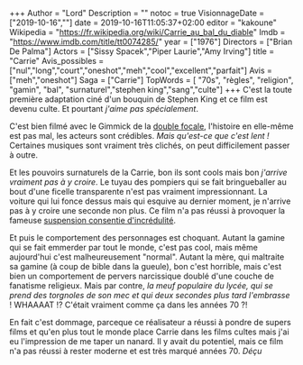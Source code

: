 +++
Author = "Lord"
Description = ""
notoc = true
VisionnageDate = ["2019-10-16",""]
date = 2019-10-16T11:05:37+02:00
editor = "kakoune"
Wikipedia = "https://fr.wikipedia.org/wiki/Carrie_au_bal_du_diable"
Imdb = "https://www.imdb.com/title/tt0074285/"
year = ["1976"]
Directors = ["Brian De Palma"]
Actors = ["Sissy Spacek","Piper Laurie","Amy Irving"]
title = "Carrie"
Avis_possibles = ["nul","long","court","oneshot","meh","cool","excellent","parfait"]
Avis = ["meh","oneshot"] 
Saga = ["Carrie"]
TopWords = [  "70s", "règles", "religion", "gamin", "bal", "surnaturel","stephen king","sang","culte"]
+++
C'est la toute première adaptation ciné d'un bouquin de Stephen King et ce film est devenu culte.
Et pourtant *j'aime pas spécialement*.

C'est bien filmé avec le Gimmick de la [double focale](https://fr.wikipedia.org/wiki/Demi-bonnette), l'histoire en elle-même est pas mal, les acteurs sont crédibles.
*Mais qu'est-ce que c'est lent !*
Certaines musiques sont vraiment très clichés, on peut difficilement passer à outre.

Et les pouvoirs surnaturels de la Carrie, bon ils sont cools mais bon *j'arrive vraiment pas à y croire*.
Le tuyau des pompiers qui se fait bringueballer au bout d'une ficelle transparente n'est pas vraiment impressionnant.
La voiture qui lui fonce dessus mais qui esquive au dernier moment, je n'arrive pas à y croire une seconde non plus.
Ce film n'a pas réussi à provoquer la fameuse [suspension consentie d'incrédulité](https://fr.wikipedia.org/wiki/Suspension_consentie_de_l%27incr%C3%A9dulit%C3%A9).

Et puis le comportement des personnages est choquant.
Autant la gamine qui se fait emmerder par tout le monde, c'est pas cool, mais même aujourd'hui c'est malheureusement "normal".
Autant la mère, qui maltraite sa gamine (à coup de bible dans la gueule), bon c'est horrible, mais c'est bien un comportement de pervers narcissique doublé d'une couche de fanatisme religieux.
Mais par contre, *la meuf populaire du lycée, qui se prend des torgnoles de son mec et qui deux secondes plus tard l'embrasse* !
WHAAAAT !?
C'était vraiment comme ça dans les années 70 ?!

En fait c'est dommage, parceque ce réalisateur a réussi à pondre de supers films et qu'en plus tout le monde place Carrie dans les films cultes mais j'ai eu l'impression de me taper un nanard.
Il y avait du potentiel, mais ce film n'a pas réussi à rester moderne et est très marqué années 70.
*Déçu*
